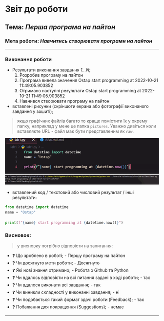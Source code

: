 # Звіт до роботи
## Тема: _Перша програма на пайтон_
### Мета роботи: _Навчитись створювати програми на пайтон_
---
### Виконання роботи
- Результати виконання завдання *1...N*;
    1. Розробив програму на пайтон
    1. Програма вивела значення Ostap start programming at 2022-10-21 11:49:05.903852
    1. Отримано наступні результати Ostap start programming at 2022-10-21 11:49:05.903852
    1. Навчився створювати програму на пайтон
- вставлені рисунки (скріншоти екрана або фотографії виконаного завдання у зошиті);
> якщо графічних файлів багато то краще помістити їх у окрему папку, наприклад у мене це папка `pictures`. Уважно дивіться коли вставляєте URL - файл має бути представленим як `raw`. 

![alt text](https://github.com/opusas/tk-41/blob/main/lab1/pictures/%D0%A1%D0%BD%D0%B8%D0%BC%D0%BE%D0%BA.PNG "Скрін 1")
![alt text](https://github.com/opusas/tk-41/blob/main/lab1/pictures/%D0%A1%D0%BD%D0%B8%D0%BC%D0%BE%D0%BA1.PNG "Скрін 2")

- вставлений код / текстовий або числовий результат / інші результати:
```python
from datetime import datetime
name = "Ostap"

print(f"{name} start programming at {datetime.now()}")
```
### Висновок: 
> у висновку потрібно відповісти на запитання:
- :question: Що зроблено в роботі; - Першу програму на пайтон
- :question: Чи досягнуто мети роботи; - Досягнуто
- :question: Які нові знання отримано; - Робота з Github та Python
- :question: Чи вдалось відповісти на всі питання задані в ході роботи; - так
- :question: Чи вдалося виконати всі завдання; - так
- :question: Чи виникли складності у виконанні завдання; - ні
- :question: Чи подобається такий формат здачі роботи (Feedback); - так
- :question: Побажання для покращення (Suggestions); - немає
---